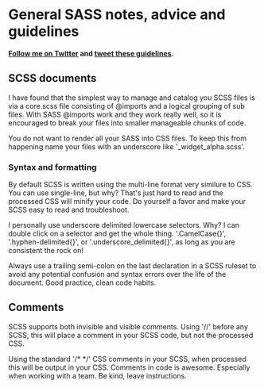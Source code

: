 # General SASS notes, advice and guidelines

**[Follow me on Twitter](http://twitter.com/anotheruiguy) and [tweet these guidelines](https://twitter.com/intent/tweet?text=SCSS+Guidelines+how+to+https://github.com/blackfalcon/SASS-Guidlines).**


## SCSS documents

I have found that the simplest way to manage and catalog you SCSS files is via a core.scss file consisting of @imports and a logical grouping of sub files. With SASS @imports work and they work really well, so it is encouraged to break your files into smaller manageable chunks of code. 

You do not want to render all your SASS into CSS files. To keep this from happening name your files with an underscore like '_widget_alpha.scss'. 

### Syntax and formatting

By default SCSS is written using the multi-line format very similure to CSS. You can use single-line, but why? That's just hard to read and the processed CSS will minify your code. Do yourself a favor and make your SCSS easy to read and troubleshoot. 

I personally use underscore delimited lowercase selectors. Why? I can double click on a selector and get the whole thing. '.CamelCase{}', '.hyphen-delimited{}', or '.underscore_delimited{}', as long as you are consistent the rock on!

Always use a trailing semi-colon on the last declaration in a SCSS ruleset to avoid any potential confusion and syntax errors over the life of the document. Good practice, clean code habits. 


## Comments

SCSS supports both invisible and visible comments. Using '//' before any SCSS, this will place a comment in your SCSS code, but not the processed CSS. 

Using the standard '/* */' CSS comments in your SCSS, when processed this will be output in your CSS.  Comments in code is awesome. Especially when working with a team. Be kind, leave instructions. 
